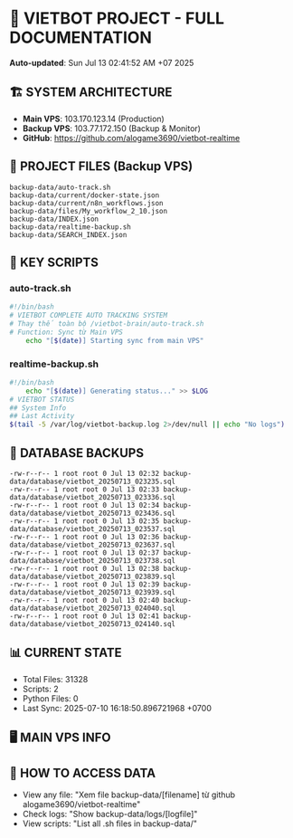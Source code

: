 # 🤖 VIETBOT PROJECT - FULL DOCUMENTATION
**Auto-updated**: Sun Jul 13 02:41:52 AM +07 2025

## 🏗️ SYSTEM ARCHITECTURE
- **Main VPS**: 103.170.123.14 (Production)
- **Backup VPS**: 103.77.172.150 (Backup & Monitor)
- **GitHub**: https://github.com/alogame3690/vietbot-realtime

## 📁 PROJECT FILES (Backup VPS)
```
backup-data/auto-track.sh
backup-data/current/docker-state.json
backup-data/current/n8n_workflows.json
backup-data/files/My_workflow_2_10.json
backup-data/INDEX.json
backup-data/realtime-backup.sh
backup-data/SEARCH_INDEX.json
```

## 🔧 KEY SCRIPTS
### auto-track.sh
```bash
#!/bin/bash
# VIETBOT COMPLETE AUTO TRACKING SYSTEM
# Thay thế toàn bộ /vietbot-brain/auto-track.sh
# Function: Sync từ Main VPS
    echo "[$(date)] Starting sync from main VPS"
```
### realtime-backup.sh
```bash
#!/bin/bash
    echo "[$(date)] Generating status..." >> $LOG
# VIETBOT STATUS
## System Info
## Last Activity
$(tail -5 /var/log/vietbot-backup.log 2>/dev/null || echo "No logs")
```

## 💾 DATABASE BACKUPS
```
-rw-r--r-- 1 root root 0 Jul 13 02:32 backup-data/database/vietbot_20250713_023235.sql
-rw-r--r-- 1 root root 0 Jul 13 02:33 backup-data/database/vietbot_20250713_023336.sql
-rw-r--r-- 1 root root 0 Jul 13 02:34 backup-data/database/vietbot_20250713_023436.sql
-rw-r--r-- 1 root root 0 Jul 13 02:35 backup-data/database/vietbot_20250713_023537.sql
-rw-r--r-- 1 root root 0 Jul 13 02:36 backup-data/database/vietbot_20250713_023637.sql
-rw-r--r-- 1 root root 0 Jul 13 02:37 backup-data/database/vietbot_20250713_023738.sql
-rw-r--r-- 1 root root 0 Jul 13 02:38 backup-data/database/vietbot_20250713_023839.sql
-rw-r--r-- 1 root root 0 Jul 13 02:39 backup-data/database/vietbot_20250713_023939.sql
-rw-r--r-- 1 root root 0 Jul 13 02:40 backup-data/database/vietbot_20250713_024040.sql
-rw-r--r-- 1 root root 0 Jul 13 02:41 backup-data/database/vietbot_20250713_024140.sql
```

## 📊 CURRENT STATE
- Total Files: 31328
- Scripts: 2
- Python Files: 0
- Last Sync: 2025-07-10 16:18:50.896721968 +0700

## 🖥️ MAIN VPS INFO


## 🚨 HOW TO ACCESS DATA
- View any file: "Xem file backup-data/[filename] từ github alogame3690/vietbot-realtime"
- Check logs: "Show backup-data/logs/[logfile]"
- View scripts: "List all .sh files in backup-data/"
